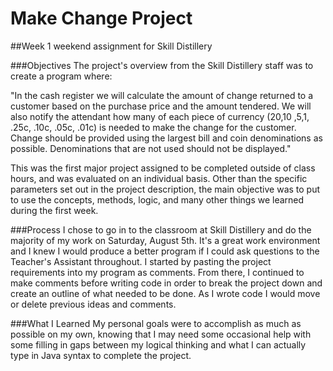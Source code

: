 # Make Change Project
##Week 1 weekend assignment for Skill Distillery

###Objectives
  The project's overview from the Skill Distillery staff was to create a program where:

  "In the cash register we will calculate the amount of change returned to a customer based on the purchase price and the amount tendered. We will also notify the attendant how many of each piece of currency ($20 ,$10 ,$5 ,$1, .25c, .10c, .05c, .01c) is needed to make the change for the customer. Change should be provided using the largest bill and coin denominations as possible. Denominations that are not used should not be displayed." 

  This was the first major project assigned to be completed outside of class hours, and was evaluated on an individual basis. Other than the specific parameters set out in the project description, the main objective was to put to use the concepts, methods, logic, and many other things we learned during the first week. 

###Process
  I chose to go in to the classroom at Skill Distillery and do the majority of my work on Saturday, August 5th. It's a great work environment and I knew I would produce a better program if I could ask questions to the Teacher's Assistant throughout. I started by pasting the project requirements into my program as comments. From there, I continued to make comments before writing code in order to break the project down and create an outline of what needed to be done. As I wrote code I would move or delete previous ideas and comments.
  



###What I Learned
  My personal goals were to accomplish as much as possible on my own, knowing that I may need some occasional help with some filling in gaps between my logical thinking and what I can actually type in Java syntax to complete the project.